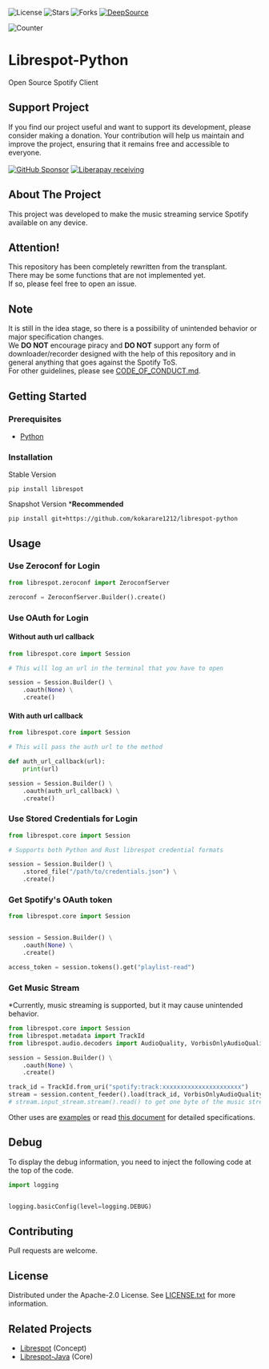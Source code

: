 ![License](https://img.shields.io/github/license/kokarare1212/librespot-python.svg)
![Stars](https://img.shields.io/github/stars/kokarare1212/librespot-python.svg)
![Forks](https://img.shields.io/github/forks/kokarare1212/librespot-python.svg)
[![DeepSource](https://deepsource.io/gh/kokarare1212/librespot-python.svg/?label=active+issues&show_trend=true)](https://deepsource.io/gh/kokarare1212/librespot-python/?ref=repository-badge)

![Counter](https://count.getloli.com/get/@librespot-python?theme=moebooru)

# Librespot-Python

Open Source Spotify Client

## Support Project
If you find our project useful and want to support its development, please consider making a donation. Your contribution will help us maintain and improve the project, ensuring that it remains free and accessible to everyone.<br><br>
[![GitHub Sponsor](https://img.shields.io/github/sponsors/kokarare1212?label=GitHub%20Sponsor&logo=GitHub)](https://github.com/sponsors/kokarare1212)
[![Liberapay receiving](https://img.shields.io/liberapay/receives/kokarare1212?label=Liberapay&logo=Liberapay)](https://liberapay.com/kokarare1212/)

## About The Project

This project was developed to make the music streaming service Spotify available
on any device.

## Attention!

This repository has been completely rewritten from the transplant.<br>
There may be some functions that are not implemented yet.<br>
If so, please feel free to open an issue.<br>

## Note

It is still in the idea stage, so there is a possibility of unintended behavior
or major specification changes.<br>
We **DO NOT** encourage piracy and **DO NOT** support any form of downloader/recorder designed with the help of this repository and in general anything that goes against the Spotify ToS.<br>
For other guidelines, please see [CODE_OF_CONDUCT.md](https://github.com/kokarare1212/librespot-python/blob/main/CODE_OF_CONDUCT.md).<br>

## Getting Started

### Prerequisites

- [Python](https://python.org/)

### Installation

Stable Version

```commandline
pip install librespot
```

Snapshot Version \***Recommended**

```commandline
pip install git+https://github.com/kokarare1212/librespot-python
```

## Usage

### Use Zeroconf for Login

```python
from librespot.zeroconf import ZeroconfServer

zeroconf = ZeroconfServer.Builder().create()
```

### Use OAuth for Login

#### Without auth url callback

```python
from librespot.core import Session

# This will log an url in the terminal that you have to open

session = Session.Builder() \
    .oauth(None) \
    .create()
```

#### With auth url callback

```python
from librespot.core import Session

# This will pass the auth url to the method

def auth_url_callback(url):
    print(url)

session = Session.Builder() \
    .oauth(auth_url_callback) \
    .create()
```

### Use Stored Credentials for Login

```python
from librespot.core import Session

# Supports both Python and Rust librespot credential formats

session = Session.Builder() \
    .stored_file("/path/to/credentials.json") \
    .create()
```

### Get Spotify's OAuth token

```python
from librespot.core import Session


session = Session.Builder() \
    .oauth(None) \
    .create()

access_token = session.tokens().get("playlist-read")
```

### Get Music Stream

*Currently, music streaming is supported, but it may cause unintended behavior.<br>

```python
from librespot.core import Session
from librespot.metadata import TrackId
from librespot.audio.decoders import AudioQuality, VorbisOnlyAudioQuality

session = Session.Builder() \
    .oauth(None) \
    .create()

track_id = TrackId.from_uri("spotify:track:xxxxxxxxxxxxxxxxxxxxxx")
stream = session.content_feeder().load(track_id, VorbisOnlyAudioQuality(AudioQuality.VERY_HIGH), False, None)
# stream.input_stream.stream().read() to get one byte of the music stream.
```

Other uses are
[examples](https://github.com/kokarare1212/librespot-python/tree/main/examples)
or read [this document](https://librespot-python.rtfd.io) for detailed
specifications.

## Debug

To display the debug information, you need to inject the following code at the
top of the code.

```python
import logging


logging.basicConfig(level=logging.DEBUG)
```

## Contributing

Pull requests are welcome.

## License

Distributed under the Apache-2.0 License. See
[LICENSE.txt](https://github.com/kokarare1212/librespot-python/blob/main/LICENSE.txt)
for more information.

## Related Projects

- [Librespot](https://github.com/librespot-org/librespot) (Concept)
- [Librespot-Java](https://github.com/librespot-org/librespot-java) (Core)
